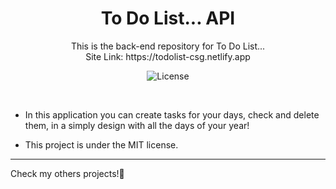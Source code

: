 <h1 align="center">To Do List... API</h1>

<p align="center">
This is the back-end repository for To Do List... <br>
Site Link: https://todolist-csg.netlify.app
</p>

<p align="center">
  <img alt="License" src="https://img.shields.io/static/v1?label=license&message=MIT&color=49AA26&labelColor=000000">
</p>

<br>

- In this application you can create tasks for your days, check and delete them, in a simply design with all the days of your year!

- This project is under the MIT license.

---

Check my others projects!👋